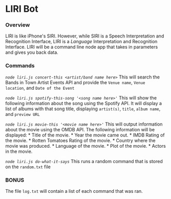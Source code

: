 # LIRI Bot

### Overview
 LIRI is like iPhone's SIRI. However, while SIRI is a Speech Interpretation and Recognition Interface, LIRI is a _Language_ Interpretation and Recognition Interface. LIRI will be a command line node app that takes in parameters and gives you back data.

 ### Commands

*`node liri.js concert-this <artist/band name here>`*
	This will search the Bands in Town Artist Events API and provide the `Venue name`, `Venue location`, and `Date of the Event`

*`node liri.js spotify-this-song '<song name here>'`*
	This will show the following information about the song using the Spotify API.  It will display a list of albums with that song title, displaying `artist(s)`, `title`, `album name`, and `preview URL`

*`node liri.js movie-this '<movie name here>'`*
	This will output information about the movie using the OMDB API.  The following information will be displayed:
	   * Title of the movie.
       * Year the movie came out.
       * IMDB Rating of the movie.
       * Rotten Tomatoes Rating of the movie.
       * Country where the movie was produced.
       * Language of the movie.
       * Plot of the movie.
       * Actors in the movie.

*`node liri.js do-what-it-says`*
	This runs a random command that is stored on the `random.txt` file


### BONUS
The file `log.txt` will contain a list of each command that was ran.